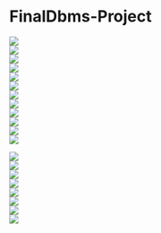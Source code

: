 # FinalDbms-Project

<img src="dbms pics/2.png"/><br/>
<img src="dbms pics/10.jpg"/><br/>
<img src="dbms pics/11.jpg"/><br/>
<img src="dbms pics/12.jpg"/><br/>
<img src="dbms pics/13.jpg"/><br/>
<img src="dbms pics/14.jpg"/><br/>
<img src="dbms pics/15.jpg"/><br/>
<img src="dbms pics/16.jpg"/><br/>
<img src="dbms pics/17.jpg"/><br/>
<img src="dbms pics/18.jpg"/><br/>
<img src="dbms pics/19.jpg"/><br/>
<img src="dbms pics/20.jpg"/><br/>

<img src="dbms pics/1.png"/><br/>
<img src="dbms pics/3.png"/><br/>
<img src="dbms pics/4.png"/><br/>
<img src="dbms pics/5.png"/><br/>
<img src="dbms pics/6.png"/><br/>
<img src="dbms pics/7.png"/><br/>
<img src="dbms pics/8.png"/><br/>
<img src="dbms pics/9.png"/><br/>
